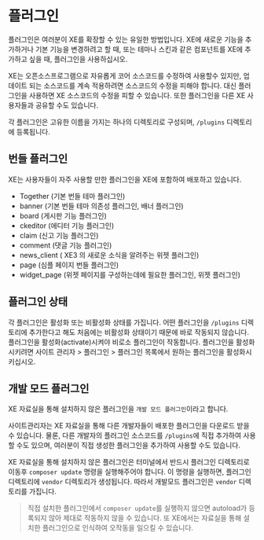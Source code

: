# 플러그인

플러그인은 여러분이 XE를 확장할 수 있는 유일한 방법입니다. XE에 새로운 기능을 추가하거나 기본 기능을 변경하려고 할 때, 또는 테마나 스킨과 같은 컴포넌트를 XE에 추가하고 싶을 때, 플러그인을 사용하십시오.

XE는 오픈소스프로그램으로 자유롭게 코어 소스코드를 수정하여 사용할수 있지만, 업데이트 되는 소스코드를 계속 적용하려면 소스코드의 수정을 피해야 합니다. 대신 플러그인을 사용하면 XE 소스코드의 수정을 피할 수 있습니다. 또한 플러그인을 다른 XE 사용자들과 공유할 수도 있습니다.

각 플러그인은 고유한 이름을 가지는 하나의 디렉토리로 구성되며, `/plugins` 디렉토리에 등록됩니다.

## 번들 플러그인

XE는 사용자들이 자주 사용할 만한 플러그인을 XE에 포함하여 배포하고 있습니다.

* Together (기본 번들 테마 플러그인)
* banner (기본 번들 테마 의존성 플러그인, 배너 플러그인)
* board (게시판 기능 플러그인)
* ckeditor (에디터 기능 플러그인)
* claim (신고 기능 플러그인)
* comment (댓글 기능 플러그인)
* news\_client ( XE3 의 새로운 소식을 알려주는 위젯 플러그인)
* page (심플 페이지 번들 플러그인)
* widget\_page (위젯 페이지를 구성하는데에 필요한 플러그인, 위젯 플러그인)

## 플러그인 상태

각 플러그인은 활성화 또는 비활성화 상태를 가집니다. 어떤 플러그인을 `/plugins` 디렉토리에 추가한다고 해도 처음에는 비활성화 상태이기 때문에 바로 작동되지 않습니다. 플러그인을 활성화\(activate\)시켜야 비로소 플러그인이 작동합니다. 플러그인을 활성화시키려면 사이트 관리자 &gt; 플러그인 &gt; 플러그인 목록에서 원하는 플러그인을 활성화시키십시오.

## 개발 모드 플러그인

XE 자료실을 통해 설치하지 않은 플러그인을 `개발 모드 플러그인`이라고 합니다.

사이트관리자는 XE 자료실을 통해 다른 개발자들이 배포한 플러그인을 다운로드 받을 수 있습니다. 물론, 다른 개발자의 플러그인 소스코드를 `/plugins`에 직접 추가하여 사용할 수도 있으며, 여러분이 직접 생성한 플러그인을 추가하여 사용할 수도 있습니다.

XE 자료실을 통해 설치하지 않은 플러그인은 터미널에서 반드시 플러그인 디렉토리로 이동후 `composer update` 명령을 실행해주어야 합니다. 이 명령을 실행하면, 플러그인 디렉토리에 `vendor` 디렉토리가 생성됩니다. 따라서 개발모드 플러그인은 `vendor` 디렉토리를 가집니다.

<blockquote class="caution">
    <p>직접 설치한 플러그인에서 <code>composer update</code>를 실행하지 않으면 autoload가 등록되지 않아 제대로 작동하지 않을 수 있습니다. 또 XE에서는 자료실을 통해 설치한 플러그인으로 인식하여 오작동을 일으킬 수 있습니다.</p>
</blockquote>